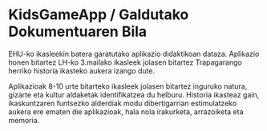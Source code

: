 # KidsGameApp / Galdutako Dokumentuaren Bila
EHU-ko ikasleekin batera garatutako aplikazio didaktikoan dataza. Aplikazio honen bitartez LH-ko 3.mailako ikasleek jolasen bitartez Trapagarango herriko historia ikasteko aukera izango dute.

Aplikazioak  8-10 urte bitarteko ikasleek jolasen bitartez inguruko  natura, gizarte eta kultur aldaketak identifikatzea du helburu. 
Historia ikasteaz gain, ikaskuntzaren funtsezko alderdiak modu dibertigarrian estimulatzeko aukera ere ematen die aplikazioak, hala nola irakurketa, arrazoiketa eta memoria.


